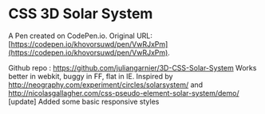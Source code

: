 # CSS 3D Solar System

A Pen created on CodePen.io. Original URL: [https://codepen.io/khovorsuwd/pen/VwRJxPm](https://codepen.io/khovorsuwd/pen/VwRJxPm).

Github repo : https://github.com/juliangarnier/3D-CSS-Solar-System
Works better in webkit, buggy in FF, flat in IE. 
Inspired by http://neography.com/experiment/circles/solarsystem/ and http://nicolasgallagher.com/css-pseudo-element-solar-system/demo/
[update] Added some basic responsive styles
